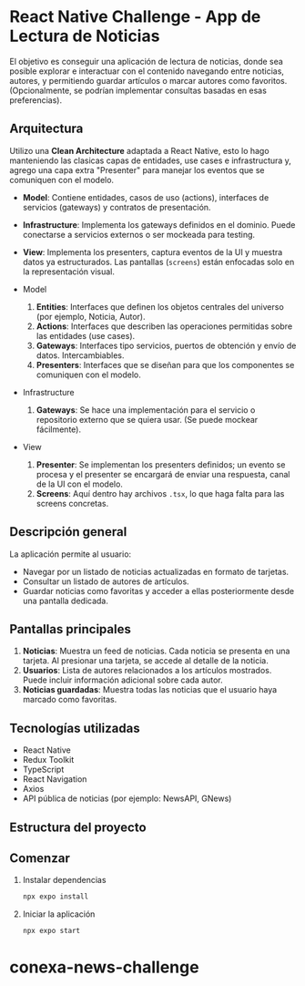 # React Native Challenge - App de Lectura de Noticias

El objetivo es conseguir una aplicación de lectura de noticias, donde sea posible explorar e interactuar con el contenido navegando entre noticias, autores, y permitiendo guardar artículos o marcar autores como favoritos. (Opcionalmente, se podrían implementar consultas basadas en esas preferencias).

## Arquitectura

Utilizo una **Clean Architecture** adaptada a React Native, esto lo hago manteniendo las clasicas capas de entidades, use cases e infrastructura y, agrego una capa extra "Presenter" para manejar los eventos que se comuniquen con el modelo.

- **Model**: Contiene entidades, casos de uso (actions), interfaces de servicios (gateways) y contratos de presentación.
- **Infrastructure**: Implementa los gateways definidos en el dominio. Puede conectarse a servicios externos o ser mockeada para testing.
- **View**: Implementa los presenters, captura eventos de la UI y muestra datos ya estructurados. Las pantallas (`screens`) están enfocadas solo en la representación visual.

- Model  
   1. **Entities**: Interfaces que definen los objetos centrales del universo (por ejemplo, Noticia, Autor).  
   2. **Actions**: Interfaces que describen las operaciones permitidas sobre las entidades (use cases).  
   3. **Gateways**: Interfaces tipo servicios, puertos de obtención y envío de datos. Intercambiables.  
   4. **Presenters**: Interfaces que se diseñan para que los componentes se comuniquen con el modelo.  

- Infrastructure  
   1. **Gateways**: Se hace una implementación para el servicio o repositorio externo que se quiera usar. (Se puede mockear fácilmente).  

- View  
   1. **Presenter**: Se implementan los presenters definidos; un evento se procesa y el presenter se encargará de enviar una respuesta, canal de la UI con el modelo.
   2. **Screens**: Aquí dentro hay archivos `.tsx`, lo que haga falta para las screens concretas.


## Descripción general

La aplicación permite al usuario:

- Navegar por un listado de noticias actualizadas en formato de tarjetas.
- Consultar un listado de autores de artículos.
- Guardar noticias como favoritas y acceder a ellas posteriormente desde una pantalla dedicada.

## Pantallas principales

1. **Noticias**: Muestra un feed de noticias. Cada noticia se presenta en una tarjeta. Al presionar una tarjeta, se accede al detalle de la noticia.
2. **Usuarios**: Lista de autores relacionados a los artículos mostrados. Puede incluir información adicional sobre cada autor.
3. **Noticias guardadas**: Muestra todas las noticias que el usuario haya marcado como favoritas.

## Tecnologías utilizadas

- React Native
- Redux Toolkit
- TypeScript
- React Navigation
- Axios
- API pública de noticias (por ejemplo: NewsAPI, GNews)

## Estructura del proyecto

## Comenzar

1. Instalar dependencias

   ```bash
   npx expo install
   ```

2. Iniciar la aplicación

   ```bash
   npx expo start
   ```
# conexa-news-challenge
